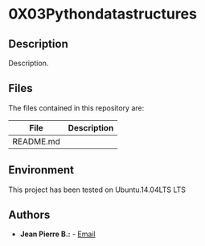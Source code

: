 # 0X03Pythondatastructures

## Description
Description.

## Files
The files contained in this repository are:

|File|Description|
|:-:|:-:|
|README.md||

## Environment
This project has been tested on Ubuntu.14.04LTS LTS

## Authors
* **Jean Pierre B.:** - [Email](2713@holbertonschool.com)
